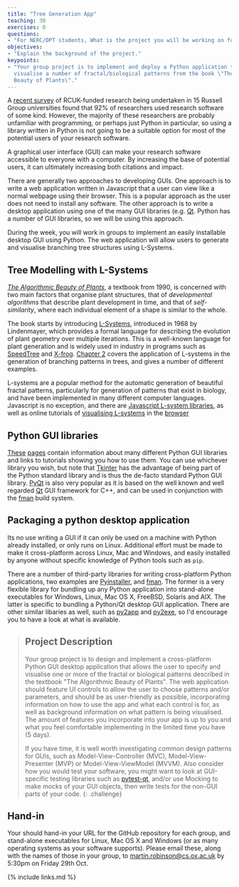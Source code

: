 ```yaml
---
title: "Tree Generation App"
teaching: 30
exercises: 0
questions:
- "For NERC/DPT students, What is the project you will be working on for week 3?"
objectives:
- "Explain the background of the project."
keypoints:
- "Your group project is to implement and deploy a Python application to specify and 
  visualise a number of fractal/biological patterns from the book \"The Algorithmic 
  Beauty of Plants\"."
---
```


A [recent survey](https://zenodo.org/record/495360#.YV8aDHVKhH5) of RCUK-funded research 
being undertaken in 15 Russell Group universities found that 92% of researchers used 
research software of some kind. However, the majority of these researchers are probably 
unfamiliar with programming, or perhaps just Python in particular, so using a library 
written in Python is not going to be a suitable option for most of the potential users 
of your research software. 

A graphical user interface (GUI) can make your research software accessible to everyone 
with a computer. By increasing the base of potential users, it can ultimately increasing 
both citations and impact.

There are generally two approaches to developing GUIs. One approach is to write a web 
application written in Javascript that a user can view like a normal webpage using their 
browser. This is a popular approach as the user does not need to install any software. 
The other approach is to write a desktop application using one of the many GUI libraries 
(e.g. [Qt](https://www.qt.io/). Python has a number of GUI libraries, so we will be 
using this approach.

During the week, you will work in groups to implement an easily installable desktop GUI
using Python. The web application will allow users to generate and visualise branching 
tree structures using L-Systems.

## Tree Modelling with L-Systems

[*The Algorithmic Beauty of Plants*](http://algorithmicbotany.org/papers/#abop), a 
textbook from 1990, is concerned with two main factors that organise plant structures, 
that of *developmental algorithms* that describe plant development in time, and that of 
*self-similarity*, where each individual element of a shape is similar to the whole. 

The book starts by introducing 
[L-Systems](http://algorithmicbotany.org/papers/abop/abop-ch1.pdf), introduced in 1968 
by Lindenmayer, which provides a formal language for describing the evolution of plant 
geometry over multiple iterations. This is a well-known language for plant generation 
and is widely used in industry in programs such as 
[SpeedTree](https://store.speedtree.com/) and [X-frog](http://xfrog.com/). [Chapter 
2](http://algorithmicbotany.org/papers/abop/abop-ch2.pdf) covers the application of 
L-systems in the generation of branching patterns in trees, and gives a number of 
different examples.

L-systems are a popular method for the automatic generation of beautiful fractal 
patterns, particularly for generation of patterns that exist in biology, and have been 
implemented in many different computer languages. Javascript is no exception, and there 
are [Javascript L-system libraries](https://github.com/nylki/lindenmayer), as well as 
online tutorials of [visualising 
L-systems](https://eng.qualia.com/drawing-fractals-in-the-browser-with-l-systems-and-es6-6cecfd74e084)
in the 
[browser](https://hardlikesoftware.com/weblog/2008/01/23/l-systems-in-javascript-using-canvas/)

## Python GUI libraries

[These](https://dev.to/codesharedot/best-python-framework-for-building-a-desktop-application-and-gui-58n5) 
[pages](https://docs.python-guide.org/scenarios/gui/) contain information about many 
different Python GUI libraries and links to tutorials showing you how to use them. You 
can use whichever library you wish, but note that 
[Tkinter](https://docs.python.org/3/library/tkinter.html) has the advantage of being 
part of the Python standard library and is thus the de-facto standard Python GUI 
library. [PyQt](https://wiki.python.org/moin/PyQt) is also very popular as it is based 
on the well known and well regarded [Qt](https://www.qt.io/) GUI framework for C++, and 
can be used in conjunction with the [fman](https://build-system.fman.io/) build system.

## Packaging a python desktop application

Its no use writing a GUI if it can only be used on a machine with Python already 
installed, or only runs on Linux. Additional effort must be made to make it 
cross-platform across Linux, Mac and Windows, and easily installed by anyone without 
specific knowledge of Python tools such as `pip`.

There are a number of third-party libraries for writing cross-platform Python 
applications, two examples are [Pyinstaller](https://www.pyinstaller.org/), and 
[fman](https://build-system.fman.io/). The former is a very flexible library for 
bundling up any Python application into stand-alone executables for Windows, Linux, Mac 
OS X, FreeBSD, Solaris and AIX. The latter is specific to bundling a Python/Qt desktop 
GUI application. There are other similar libaries as well, such as 
[py2app](https://py2app.readthedocs.io/en/latest/) and [py2exe](http://www.py2exe.org/), 
so I'd encourage you to have a look at what is available.


> ## Project Description
>
> Your group project is to design and implement a cross-platform Python GUI desktop 
> application that allows the user to specify and visualise one or more of the fractal 
> or biological patterns described in the textbook "The Algorithmic Beauty of Plants". 
> The web application should feature UI controls to allow the user to choose patterns 
> and/or parameters, and should be as user-friendly as possible, incorporating 
> information on how to use the app and what each control is for, as well as background 
> information on what pattern is being visualised. The amount of features you 
> incorporate into your app is up to you and what you feel comfortable implementing in 
> the limited time you have (5 days). 
>
> If you have time, it is well worth investigating common design patterns for GUIs, such 
> as Model-View-Controller (MVC), Model-View-Presenter (MVP) or Model-View-ViewModel 
> (MVVM). Also consider how you would test your software, you might want to look at 
> GUI-specific testing libraries such as 
[pytest-qt](https://pytest-qt.readthedocs.io/en/latest/intro.html), and/or use Mocking 
to make mocks of your GUI objects, then write tests for the non-GUI parts of your code.
{: .challenge}

## Hand-in

Your should hand-in your URL for the GitHub repository for each group, and stand-alone 
executables for Linux, Mac OS X and Windows (or as many operating systems as your 
software supports). Please email these, along with the names of those in your group, to 
[martin.robinson@cs.ox.ac.uk](mailto:martin.robinson@cs.ox.ac.uk) by 5:30pm on Friday 
29th Oct.

{% include links.md %}

